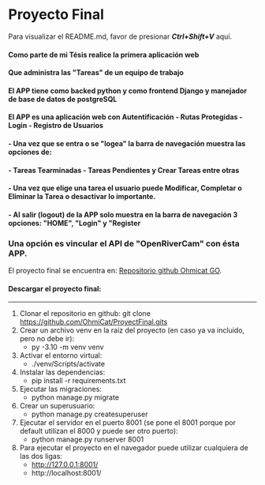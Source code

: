 # Proyecto Final

Para visualizar el README.md, favor de presionar **_Ctrl+Shift+V_** aquí.

#### Como parte de mi Tésis realice la primera aplicación web

#### Que administra las "Tareas" de un equipo de trabajo

#### El APP tiene como backed python y como frontend Django y manejador de base de datos de postgreSQL

#### El APP es una aplicación web con Autentificación - Rutas Protegidas - Login - Registro de Usuarios

#### - Una vez que se entra o se "logea" la barra de navegación muestra las opciones de:

#### - Tareas Tearminadas - Tareas Pendientes y Crear Tareas entre otras

#### - Una vez que elige una tarea el usuario puede Modificar, Completar o Eliminar la Tarea o desactivar lo importante.

#### - Al salir (logout) de la APP solo muestra en la barra de navegación 3 opciones: "HOME", "Login" y "Register

### Una opción es vincular el API de "OpenRiverCam" con ésta APP.

El proyecto final se encuentra en: [Repositorio github Ohmicat GO](https://github.com/OhmiCat/ProyectFinal).

#### Descargar el proyecto final:

---

1. Clonar el repositorio en github: git clone https://github.com/OhmiCat/ProyectFinal.gits
2. Crear un archivo venv en la raiz del proyecto (en caso ya va incluido, pero no debe ir):
   - py -3.10 -m venv venv
3. Activar el entorno virtual:
   - ./venv/Scripts/activate
4. Instalar las dependencias:
   - pip install -r requirements.txt
5. Ejecutar las migraciones:
   - python manage.py migrate
6. Crear un superusuario:
   - python manage.py createsuperuser
7. Ejecutar el servidor en el puerto 8001 (se pone el 8001 porque por default utilizan el 8000 y puede ser otro puerto):
   - python manage.py runserver 8001
8. Para ejecutar el proyecto en el navegador puede utilizar cualquiera de las dos ligas:
   - http://127.0.0.1:8001/
   - http://localhost:8001/
